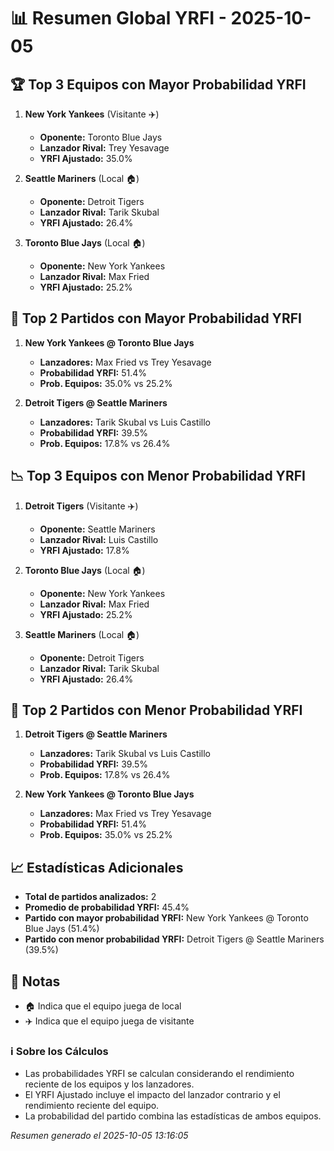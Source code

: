 # 📊 Resumen Global YRFI - 2025-10-05

## 🏆 Top 3 Equipos con Mayor Probabilidad YRFI

1. **New York Yankees** (Visitante ✈️)
   - **Oponente:** Toronto Blue Jays
   - **Lanzador Rival:** Trey Yesavage
   - **YRFI Ajustado:** 35.0%

2. **Seattle Mariners** (Local 🏠)
   - **Oponente:** Detroit Tigers
   - **Lanzador Rival:** Tarik Skubal
   - **YRFI Ajustado:** 26.4%

3. **Toronto Blue Jays** (Local 🏠)
   - **Oponente:** New York Yankees
   - **Lanzador Rival:** Max Fried
   - **YRFI Ajustado:** 25.2%

## 🎯 Top 2 Partidos con Mayor Probabilidad YRFI

1. **New York Yankees @ Toronto Blue Jays**
   - **Lanzadores:** Max Fried vs Trey Yesavage
   - **Probabilidad YRFI:** 51.4%
   - **Prob. Equipos:** 35.0% vs 25.2%

2. **Detroit Tigers @ Seattle Mariners**
   - **Lanzadores:** Tarik Skubal vs Luis Castillo
   - **Probabilidad YRFI:** 39.5%
   - **Prob. Equipos:** 17.8% vs 26.4%

## 📉 Top 3 Equipos con Menor Probabilidad YRFI

1. **Detroit Tigers** (Visitante ✈️)
   - **Oponente:** Seattle Mariners
   - **Lanzador Rival:** Luis Castillo
   - **YRFI Ajustado:** 17.8%

2. **Toronto Blue Jays** (Local 🏠)
   - **Oponente:** New York Yankees
   - **Lanzador Rival:** Max Fried
   - **YRFI Ajustado:** 25.2%

3. **Seattle Mariners** (Local 🏠)
   - **Oponente:** Detroit Tigers
   - **Lanzador Rival:** Tarik Skubal
   - **YRFI Ajustado:** 26.4%

## 🛑 Top 2 Partidos con Menor Probabilidad YRFI

1. **Detroit Tigers @ Seattle Mariners**
   - **Lanzadores:** Tarik Skubal vs Luis Castillo
   - **Probabilidad YRFI:** 39.5%
   - **Prob. Equipos:** 17.8% vs 26.4%

2. **New York Yankees @ Toronto Blue Jays**
   - **Lanzadores:** Max Fried vs Trey Yesavage
   - **Probabilidad YRFI:** 51.4%
   - **Prob. Equipos:** 35.0% vs 25.2%

## 📈 Estadísticas Adicionales

- **Total de partidos analizados:** 2
- **Promedio de probabilidad YRFI:** 45.4%
- **Partido con mayor probabilidad YRFI:** New York Yankees @ Toronto Blue Jays (51.4%)
- **Partido con menor probabilidad YRFI:** Detroit Tigers @ Seattle Mariners (39.5%)

## 📝 Notas

- 🏠 Indica que el equipo juega de local
- ✈️ Indica que el equipo juega de visitante

### ℹ️ Sobre los Cálculos
- Las probabilidades YRFI se calculan considerando el rendimiento reciente de los equipos y los lanzadores.
- El YRFI Ajustado incluye el impacto del lanzador contrario y el rendimiento reciente del equipo.
- La probabilidad del partido combina las estadísticas de ambos equipos.

*Resumen generado el 2025-10-05 13:16:05*